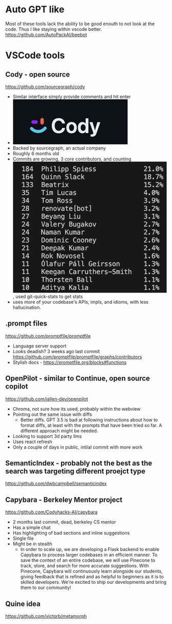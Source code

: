
# Auto GPT like
Most of these tools lack the ability to be good enouth to not look at the code. Thus I like staying within vscode better.
https://github.com/AutoPackAI/beebot

# VSCode tools

## Cody - open source
https://github.com/sourcegraph/cody
- Similar interface simply provide comments and hit enter
- ![Good logo](cody-logo.png)
- Backed by sourcegraph, an actual company
- Roughly 6 months old
- Commits are growing, 3 core contributors, and counting ![cody contributors](cody-contributor-stats.png), used git-quick-stats to get stats
- uses more of your codebase's APIs, impls, and idioms, with less hallucination.

## .prompt files
https://github.com/promptfile/promptfile
- Language server support
- Looks deadish? 3 weeks ago last commit https://github.com/promptfile/promptfile/graphs/contributors
- Stylish docs - https://promptfile.org/blocks#functions


## OpenPilot - similar to Continue, open source copilot
https://github.com/jallen-dev/openpilot
- Chroma, not sure how its used, probably within the webview
- Pointing out the same issue with diffs
  - Better diffs. GPT 3.5 is bad at following instructions about how to format diffs, at least with the prompts that have been tried so far. A different approach might be needed.
- Looking to support 3d party llms
- Uses react refresh
- Only a couple of days in public, intiial commit with more work

## SemanticIndex - probably not the best as the search was targeting different proejct type
https://github.com/dwbcampbell/semanticindex

## Capybara - Berkeley Mentor project
https://github.com/Codyhacks-AI/capybara
- 2 months last commit, dead, berkeley CS mentor
- Has a simple chat
- Has highlighting of bad sections and inline suggestions
- Single file
- Might be in stealth
  - In order to scale up, we are developing a Flask backend to enable Capybara to process larger codebases in an efficient manner. To save the context of an entire codebase, we will use Pinecone to track, store, and search for more accurate suggestions. With Pinecone, Capybara will continuously learn alongside our students, giving feedback that is refined and as helpful to beginners as it is to skilled developers. We're excited to ship our developments and bring them to our community!

## Quine idea
https://github.com/victorb/metamorph